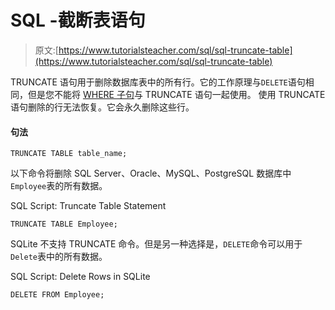 # SQL -截断表语句

> 原文:[https://www.tutorialsteacher.com/sql/sql-truncate-table](https://www.tutorialsteacher.com/sql/sql-truncate-table)

TRUNCATE 语句用于删除数据库表中的所有行。它的工作原理与`DELETE`语句相同，但是您不能将 [WHERE 子句](/sql/sql-where-clause)与 TRUNCATE 语句一起使用。 使用 TRUNCATE 语句删除的行无法恢复。它会永久删除这些行。

#### 句法

```
TRUNCATE TABLE table_name; 
```

以下命令将删除 SQL Server、Oracle、MySQL、PostgreSQL 数据库中`Employee`表的所有数据。

SQL Script: Truncate Table Statement 

```
TRUNCATE TABLE Employee; 
```

SQLite 不支持 TRUNCATE 命令。但是另一种选择是，`DELETE`命令可以用于`Delete`表中的所有数据。

SQL Script: Delete Rows in SQLite 

```
DELETE FROM Employee; 
```

